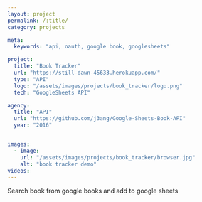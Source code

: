 ```yaml
---
layout: project
permalink: /:title/
category: projects

meta:
  keywords: "api, oauth, google book, googlesheets"

project:
  title: "Book Tracker"
  url: "https://still-dawn-45633.herokuapp.com/"
  type: "API"
  logo: "/assets/images/projects/book_tracker/logo.png"
  tech: "GoogleSheets API"

agency:
  title: "API"
  url: "https://github.com/j3ang/Google-Sheets-Book-API"
  year: "2016"


images:
  - image:
    url: "/assets/images/projects/book_tracker/browser.jpg"
    alt: "book tracker demo"
videos:
---
```

<p>Search book from google books and add to google sheets</p>
 
